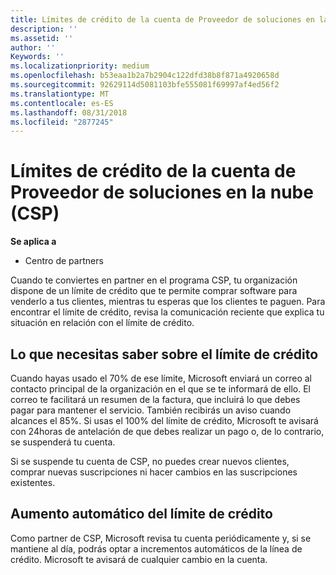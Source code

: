 ```yaml
---
title: Límites de crédito de la cuenta de Proveedor de soluciones en la nube (CSP) | Centro de partners
description: ''
ms.assetid: ''
author: ''
Keywords: ''
ms.localizationpriority: medium
ms.openlocfilehash: b53eaa1b2a7b2904c122dfd38b8f871a4920658d
ms.sourcegitcommit: 92629114d5081103bfe555081f69997af4ed56f2
ms.translationtype: MT
ms.contentlocale: es-ES
ms.lasthandoff: 08/31/2018
ms.locfileid: "2877245"
---
```

# <a name="cloud-solution-provider-csp-account-credit-limits"></a>Límites de crédito de la cuenta de Proveedor de soluciones en la nube (CSP)

**Se aplica a**

- Centro de partners

Cuando te conviertes en partner en el programa CSP, tu organización dispone de un límite de crédito que te permite comprar software para venderlo a tus clientes, mientras tu esperas que los clientes te paguen. Para encontrar el límite de crédito, revisa la comunicación reciente que explica tu situación en relación con el límite de crédito.  

## <a name="what-you-need-to-know-about-your-credit-limit"></a>Lo que necesitas saber sobre el límite de crédito

Cuando hayas usado el 70% de ese límite, Microsoft enviará un correo al contacto principal de la organización en el que se te informará de ello. El correo te facilitará un resumen de la factura, que incluirá lo que debes pagar para mantener el servicio. También recibirás un aviso cuando alcances el 85%. Si usas el 100% del límite de crédito, Microsoft te avisará con 24horas de antelación de que debes realizar un pago o, de lo contrario, se suspenderá tu cuenta. 

Si se suspende tu cuenta de CSP, no puedes crear nuevos clientes, comprar nuevas suscripciones ni hacer cambios en las suscripciones existentes.

## <a name="automatic-credit-limit-increase"></a>Aumento automático del límite de crédito

Como partner de CSP, Microsoft revisa tu cuenta periódicamente y, si se mantiene al día, podrás optar a incrementos automáticos de la línea de crédito. Microsoft te avisará de cualquier cambio en la cuenta. 